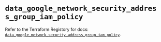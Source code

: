 # `data_google_network_security_address_group_iam_policy`

Refer to the Terraform Registory for docs: [`data_google_network_security_address_group_iam_policy`](https://registry.terraform.io/providers/hashicorp/google-beta/5.26.0/docs/data-sources/google_network_security_address_group_iam_policy).
